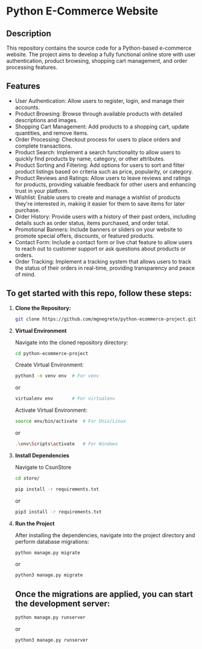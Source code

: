 # Python E-Commerce Website

## Description
This repository contains the source code for a Python-based e-commerce website. The project aims to develop a fully functional online store with user authentication, product browsing, shopping cart management, and order processing features.

## Features
- User Authentication: Allow users to register, login, and manage their accounts.
- Product Browsing: Browse through available products with detailed descriptions and images.
- Shopping Cart Management: Add products to a shopping cart, update quantities, and remove items.
- Order Processing: Checkout process for users to place orders and complete transactions.
- Product Search: Implement a search functionality to allow users to quickly find products by name, category, or other attributes.
- Product Sorting and Filtering: Add options for users to sort and filter product listings based on criteria such as price, popularity, or category.
- Product Reviews and Ratings: Allow users to leave reviews and ratings for products, providing valuable feedback for other users and enhancing trust in your platform.
- Wishlist: Enable users to create and manage a wishlist of products they're interested in, making it easier for them to save items for later purchase.
- Order History: Provide users with a history of their past orders, including details such as order status, items purchased, and order total.
- Promotional Banners: Include banners or sliders on your website to promote special offers, discounts, or featured products.
- Contact Form: Include a contact form or live chat feature to allow users to reach out to customer support or ask questions about products or orders.
- Order Tracking: Implement a tracking system that allows users to track the status of their orders in real-time, providing transparency and peace of mind.

## To get started with this repo, follow these steps:

1. **Clone the Repository:**
   
   ```bash
   git clone https://github.com/mgnegrete/python-ecommerce-project.git

1. **Virtual Environment**
    
    Navigate into the cloned repository directory:
    
    ```bash
    cd python-ecommerce-project
    ```
    
    Create Virtual Environment:

    ```bash
    python3 -m venv env  # For venv
    ```    
    or
    
    ```bash
    virtualenv env       # For virtualenv
    ```    
    Activate Virtual Environment:

    ```bash
    source env/bin/activate  # For Unix/Linux
    ```    
    or

    ```bash    
    .\env\Scripts\activate   # For Windows
    ```

1. **Install Dependencies**
    
    Navigate to CsunStore
    ```bash
    cd store/
    ```


    ```bash
    pip install -r requirements.txt
    ```    
    or

    ```bash
    pip3 install -r requirements.txt
    ```
1. **Run the Project**

    After installing the dependencies, navigate into the project directory and perform database migrations:

   ```bash
   python manage.py migrate
    ```
   or
   
   ```bash
   python3 manage.py migrate
    ```
   ## Once the migrations are applied, you can start the development server:
    
    ```bash
    python manage.py runserver
    ```    
    or

    ```bash
    python3 manage.py runserver
    ```


